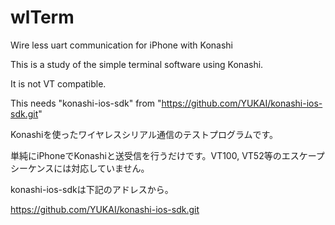 wlTerm
======

Wire less uart communication for iPhone with Konashi

This is a study of the simple terminal software using Konashi.

It is not VT compatible. 

This needs "konashi-ios-sdk" from "https://github.com/YUKAI/konashi-ios-sdk.git"

Konashiを使ったワイヤレスシリアル通信のテストプログラムです。

単純にiPhoneでKonashiと送受信を行うだけです。VT100, VT52等のエスケープシーケンスには対応していません。

konashi-ios-sdkは下記のアドレスから。

https://github.com/YUKAI/konashi-ios-sdk.git
